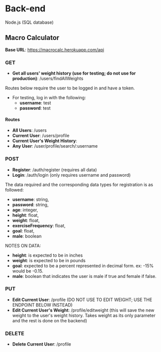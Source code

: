 # Back-end

Node.js (SQL database)

## Macro Calculator

**Base URL**: https://macrocalc.herokuapp.com/api

### GET

- **Get all users' weight history (use for testing; do not use for production)**: /users/findAllWeights

Routes below require the user to be logged in and have a token.

- For testing, log in with the following:
  - **username**: test
  - **password**: test

#### Routes

- **All Users**: /users
- **Current User**: /users/profile
- **Current User's Weight History**:
- **Any User**: /user/profile/search/:username

### POST

- **Register**: /auth/register (requires all data)
- **Login**: /auth/login (only requires username and password)

The data required and the corresponding data types for registration is as followed:

- **username**: string,
- **password**: string,
- **age**: integer,
- **height**: float,
- **weight**: float,
- **exerciseFrequency**: float,
- **goal**: float,
- **male**: boolean

NOTES ON DATA:

- **height**: is expected to be in inches
- **weight**: is expected to be in pounds
- **goal**: expected to be a percent represented in decimal form. ex: -15% would be -0.15.
- **male**: boolean that indicates the user is male if true and female if false.

### PUT

- **Edit Current User**: /profile (DO NOT USE TO EDIT WEIGHT; USE THE ENDPOINT BELOW INSTEAD)
- **Edit Current User's Weight**: /profile/editweight (this will save the new weight to the user's weight history. Takes weight as its only parameter and the rest is done on the backend)

### DELETE

- **Delete Current User**: /profile
